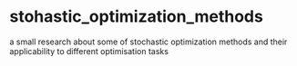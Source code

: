 # stohastic_optimization_methods
a small research about some of stochastic optimization methods and their applicability to different optimisation tasks
